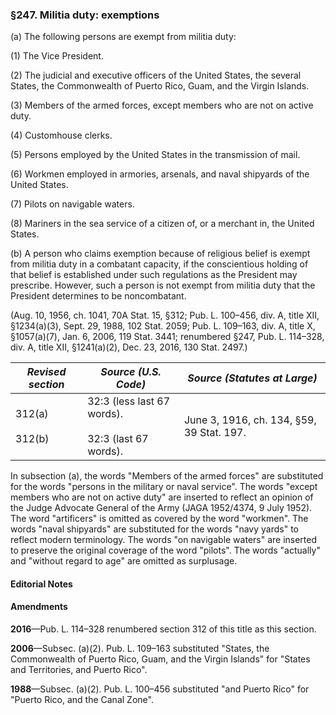 ### §247. Militia duty: exemptions ###

(a) The following persons are exempt from militia duty:

(1) The Vice President.

(2) The judicial and executive officers of the United States, the several States, the Commonwealth of Puerto Rico, Guam, and the Virgin Islands.

(3) Members of the armed forces, except members who are not on active duty.

(4) Customhouse clerks.

(5) Persons employed by the United States in the transmission of mail.

(6) Workmen employed in armories, arsenals, and naval shipyards of the United States.

(7) Pilots on navigable waters.

(8) Mariners in the sea service of a citizen of, or a merchant in, the United States.

(b) A person who claims exemption because of religious belief is exempt from militia duty in a combatant capacity, if the conscientious holding of that belief is established under such regulations as the President may prescribe. However, such a person is not exempt from militia duty that the President determines to be noncombatant.

(Aug. 10, 1956, ch. 1041, 70A Stat. 15, §312; Pub. L. 100–456, div. A, title XII, §1234(a)(3), Sept. 29, 1988, 102 Stat. 2059; Pub. L. 109–163, div. A, title X, §1057(a)(7), Jan. 6, 2006, 119 Stat. 3441; renumbered §247, Pub. L. 114–328, div. A, title XII, §1241(a)(2), Dec. 23, 2016, 130 Stat. 2497.)

|  *Revised section*   |                  *Source (U.S. Code)*                   |      *Source (Statutes at Large)*       |
|----------------------|---------------------------------------------------------|-----------------------------------------|
|312(a)<br/><br/>312(b)|32:3 (less last 67 words).<br/><br/>32:3 (last 67 words).|June 3, 1916, ch. 134, §59, 39 Stat. 197.|

In subsection (a), the words "Members of the armed forces" are substituted for the words "persons in the military or naval service". The words "except members who are not on active duty" are inserted to reflect an opinion of the Judge Advocate General of the Army (JAGA 1952/4374, 9 July 1952). The word "artificers" is omitted as covered by the word "workmen". The words "naval shipyards" are substituted for the words "navy yards" to reflect modern terminology. The words "on navigable waters" are inserted to preserve the original coverage of the word "pilots". The words "actually" and "without regard to age" are omitted as surplusage.

#### **Editorial Notes** ####

#### Amendments ####

**2016**—Pub. L. 114–328 renumbered section 312 of this title as this section.

**2006**—Subsec. (a)(2). Pub. L. 109–163 substituted "States, the Commonwealth of Puerto Rico, Guam, and the Virgin Islands" for "States and Territories, and Puerto Rico".

**1988**—Subsec. (a)(2). Pub. L. 100–456 substituted "and Puerto Rico" for "Puerto Rico, and the Canal Zone".